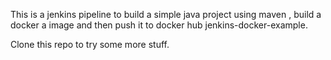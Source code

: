 This is a jenkins pipeline to build a simple java project using maven , build a docker a image and then push it to docker hub jenkins-docker-example.

Clone this repo to try some more stuff.
